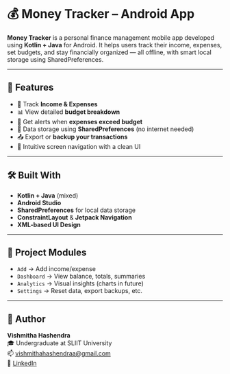 # 💰 Money Tracker – Android App

**Money Tracker** is a personal finance management mobile app developed using **Kotlin + Java** for Android. It helps users track their income, expenses, set budgets, and stay financially organized — all offline, with smart local storage using SharedPreferences.

---

## 📱 Features

- 💸 Track **Income & Expenses**
- 📊 View detailed **budget breakdown**
- 🧠 Get alerts when **expenses exceed budget**
- 💾 Data storage using **SharedPreferences** (no internet needed)
- 📤 Export or **backup your transactions**
- 🔄 Intuitive screen navigation with a clean UI

---

## 🛠 Built With

- **Kotlin + Java** (mixed)
- **Android Studio**
- **SharedPreferences** for local data storage
- **ConstraintLayout** & **Jetpack Navigation**
- **XML-based UI Design**

---

## 📂 Project Modules

- `Add` → Add income/expense
- `Dashboard` → View balance, totals, summaries
- `Analytics` → Visual insights (charts in future)
- `Settings` → Reset data, export backups, etc.

---

## 🙋 Author

**Vishmitha Hashendra**  
🎓 Undergraduate at SLIIT University  
📫 [vishmithahashendraa@gmail.com](mailto:vishmithahashendraa@gmail.com)  
🔗 [LinkedIn](https://www.linkedin.com/in/vishmitha-hashendra-419b072b0)

